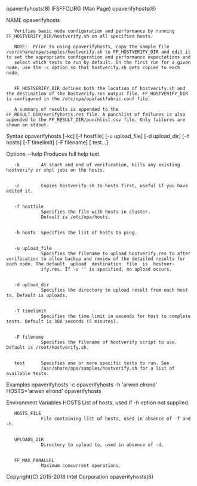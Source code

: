 
opaverifyhosts(8)                                                                           IFSFFCLIRG (Man Page)                                                                           opaverifyhosts(8)



NAME
       opaverifyhosts



       Verifies basic node configuration and performance by running FF_HOSTVERIFY_DIR/hostverify.sh on all specified hosts.

       NOTE:  Prior to using opaverifyhosts, copy the sample file /usr/share/opa/samples/hostverify.sh to FF_HOSTVERIFY_DIR and edit it to set the appropriate configuration and performance expectations and
       select which tests to run by default. On the first run for a given node, use the -c option so that hostverify.sh gets copied to each node.


       FF_HOSTVERIFY_DIR defines both the location of hostverify.sh and the destination of the hostverify.res output file. FF_HOSTVERIFY_DIR is configured in the /etc/opa/opafastfabric.conf file.

       A summary of results is appended to the FF_RESULT_DIR/verifyhosts.res file. A punchlist of failures is also appended to the FF_RESULT_DIR/punchlist.csv file. Only failures are shown on stdout.


Syntax
       opaverifyhosts [-kc] [-f hostfile] [-u upload_file] [-d upload_dir]
       [-h hosts] [-T timelimit] [-F filename] [ test...]

Options
       --help    Produces full help text.


       -k        At start and end of verification, kills any existing hostverify or xhpl jobs on the hosts.


       -c        Copies hostverify.sh to hosts first, useful if you have edited it.


       -f hostfile
                 Specifies the file with hosts in cluster.
                 Default is /etc/opa/hosts.


       -h hosts  Specifies the list of hosts to ping.


       -u upload_file
                 Specifies the filename to upload hostverify.res to after verification to allow backup and review of the detailed results for each node. The default  upload  destination  file  is  hostver‐
                 ify.res. If -u '' is specified, no upload occurs.


       -d upload_dir
                 Specifies the directory to upload result from each host to. Default is uploads.


       -T timelimit
                 Specifies the time limit in seconds for host to complete tests. Default is 300 seconds (5 minutes).


       -F filename
                 Specifies the filename of hostverify script to use. Default is /root/hostverify.sh.


       test      Specifies one or more specific tests to run. See
                 /usr/share/opa/samples/hostverify.sh for a list of available tests.


Examples
       opaverifyhosts -c
       opaverifyhosts -h 'arwen elrond'
       HOSTS='arwen elrond' opaverifyhosts

Environment Variables
       HOSTS     List of hosts, used if -h option not supplied.


       HOSTS_FILE
                 File containing list of hosts, used in absence of -f and -h.


       UPLOADS_DIR
                 Directory to upload to, used in absence of -d.


       FF_MAX_PARALLEL
                 Maximum concurrent operations.



Copyright(C) 2015-2018                                                                        Intel Corporation                                                                             opaverifyhosts(8)
